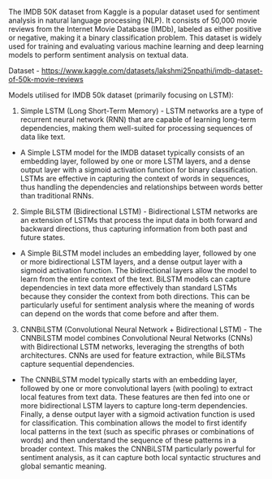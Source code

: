 The IMDB 50K dataset from Kaggle is a popular dataset used for sentiment analysis in natural language processing (NLP). It consists of 50,000 movie reviews from the Internet Movie Database (IMDb), labeled as either positive or negative, making it a binary classification problem. 
This dataset is widely used for training and evaluating various machine learning and deep learning models to perform sentiment analysis on textual data.

Dataset - https://www.kaggle.com/datasets/lakshmi25npathi/imdb-dataset-of-50k-movie-reviews

Models utilised for IMDB 50k dataset (primarily focusing on LSTM):

1. Simple LSTM (Long Short-Term Memory) - 
LSTM networks are a type of recurrent neural network (RNN) that are capable of learning long-term dependencies, making them well-suited for processing sequences of data like text.

- A Simple LSTM model for the IMDB dataset typically consists of an embedding layer, followed by one or more LSTM layers, and a dense output layer with a sigmoid activation function for binary classification.
LSTMs are effective in capturing the context of words in sequences, thus handling the dependencies and relationships between words better than traditional RNNs.

2. Simple BiLSTM (Bidirectional LSTM) - 
Bidirectional LSTM networks are an extension of LSTMs that process the input data in both forward and backward directions, thus capturing information from both past and future states.

- A Simple BiLSTM model includes an embedding layer, followed by one or more bidirectional LSTM layers, and a dense output layer with a sigmoid activation function. The bidirectional layers allow the model to learn from the entire context of the text.
BiLSTM models can capture dependencies in text data more effectively than standard LSTMs because they consider the context from both directions. This can be particularly useful for sentiment analysis where the meaning of words can depend on the words that come before and after them.

3. CNNBiLSTM (Convolutional Neural Network + Bidirectional LSTM) - 
The CNNBiLSTM model combines Convolutional Neural Networks (CNNs) with Bidirectional LSTM networks, leveraging the strengths of both architectures. CNNs are used for feature extraction, while BiLSTMs capture sequential dependencies.

- The CNNBiLSTM model typically starts with an embedding layer, followed by one or more convolutional layers (with pooling) to extract local features from text data. These features are then fed into one or more bidirectional LSTM layers to capture long-term dependencies. Finally, a dense output layer with a sigmoid activation function is used for classification.
This combination allows the model to first identify local patterns in the text (such as specific phrases or combinations of words) and then understand the sequence of these patterns in a broader context. This makes the CNNBiLSTM particularly powerful for sentiment analysis, as it can capture both local syntactic structures and global semantic meaning.
